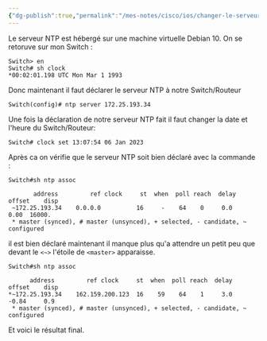 ```yaml
---
{"dg-publish":true,"permalink":"/mes-notes/cisco/ios/changer-le-serveur-ntp/"}
---
```


Le serveur NTP est hébergé sur une machine virtuelle Debian 10.
On se retoruve sur mon Switch :
```IOS
Switch> en
Switch# sh clock
*00:02:01.198 UTC Mon Mar 1 1993
```
Donc maintenant il faut déclarer le serveur NTP à notre Switch/Routeur
```IOS
Switch(config)# ntp server 172.25.193.34
```

Une fois la déclaration de notre serveur NTP fait il faut changer la date et l'heure du Switch/Routeur:
```IOS
Switch# clock set 13:07:54 06 Jan 2023
```

Après ca on vérifie que le serveur NTP soit bien déclaré avec la commande :
```IOS
Switch#sh ntp assoc

	   address         ref clock     st  when  poll reach  delay  offset    disp
 ~172.25.193.34    0.0.0.0          16     -    64    0     0.0    0.00  16000.
 * master (synced), # master (unsynced), + selected, - candidate, ~ configured
```
il est bien déclaré maintenant il manque plus qu'a attendre un petit peu que devant le `<~>` l'étoile de `<master>` apparaisse.

```IOS
Switch#sh ntp assoc

      address         ref clock     st  when  poll reach  delay  offset    disp
*~172.25.193.34    162.159.200.123  16    59    64    1     3.0   -0.84     0.9
 * master (synced), # master (unsynced), + selected, - candidate, ~ configured
```
Et voici le résultat final.